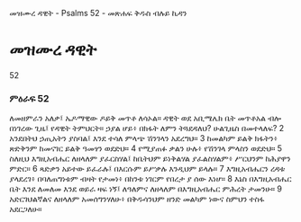 ﻿
 መዝሙረ ዳዊት - Psalms 52 - መጽሐፍ ቅዱስ ብሉይ ኪዳን
# መዝሙረ ዳዊት
52
### ምዕራፍ 52
ለመዘምራን አለቃ፤ ኤዶማዊው ዶይቅ መጥቶ ለሳኦል። ዳዊት ወደ አቢሜሌክ ቤት መጥቶአል ብሎ በነገረው ጊዜ፤ የዳዊት ትምህርት። 
 ኃያል ሆይ፥ በክፋት ለምን ትጓደዳለህ? ሁልጊዜስ በመተላለፍ?
2  አንደበትህ ኃጢአትን ያስባል፤ እንደ ተሳለ ምላጭ ሽንገላን አደረግህ።
3  ከመልካም ይልቅ ክፋትን፥ ጽድቅንም ከመናገር ይልቅ ዓመፃን ወደድህ።
4  የሚያጠፉ ቃልን ሁሉ፥ የሽንገላ ምላስን ወደድህ።
5  ስለዚህ እግዚአብሔር ለዘላለም ያፈርስሃል፤ ከቤትህም ይነቅልሃል ያፈልስሃልም፥ ሥርህንም ከሕያዋን ምድር።
6  ጻድቃን አይተው ይፈራሉ፤ በእርሱም ይሥቃሉ እንዲህም ይላሉ።
7  እግዚአብሔርን ረዳቱ ያላደረገ፥ በባለጠግነቱም ብዛት የታመነ፥ በከንቱ ነገርም የበረታ ያ ሰው እነሆ።
8  እኔስ በእግዚአብሔር ቤት እንደ ለመለመ እንደ ወይራ ዛፍ ነኝ፤ ለዓለምና ለዘላለም በእግዚአብሔር ምሕረት ታመንሁ።
9  አድርገህልኛልና ለዘላለም አመሰግንሃለሁ፥ በቅዱሳንህም ዘንድ መልካም ነውና ስምህን ተስፋ አደርጋለሁ። 
